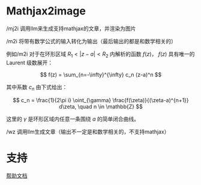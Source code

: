 # Mathjax2image

/mj2i 调用llm来生成支持mathjax的文章，并渲染为图片



/m2i 将带有数学公式的输入转化为输出（最后输出的都是和数学相关的）

例如/m2i 对于在环形区域 $R_1 < |z-a| < R_2$ 内解析的函数 $f(z)$，
$f(z)$ 具有唯一的 Laurent 级数展开：

$$
f(z) = \sum_{n=-\infty}^{\infty} c_n (z-a)^n
$$

其中系数 $c_n$ 由下式给出：

$$
c_n = \frac{1}{2\pi i} \oint_{\gamma} \frac{f(\zeta)}{(\zeta-a)^{n+1}} d\zeta, \quad n \in \mathbb{Z}
$$

这里的 $\gamma$ 是环形区域内任意一条围绕 $a$ 的简单闭合曲线。




/wz 调用llm生成文章（输出不一定是和数学相关的，不支持mathjax）



# 支持

[帮助文档](https://astrbot.app)
